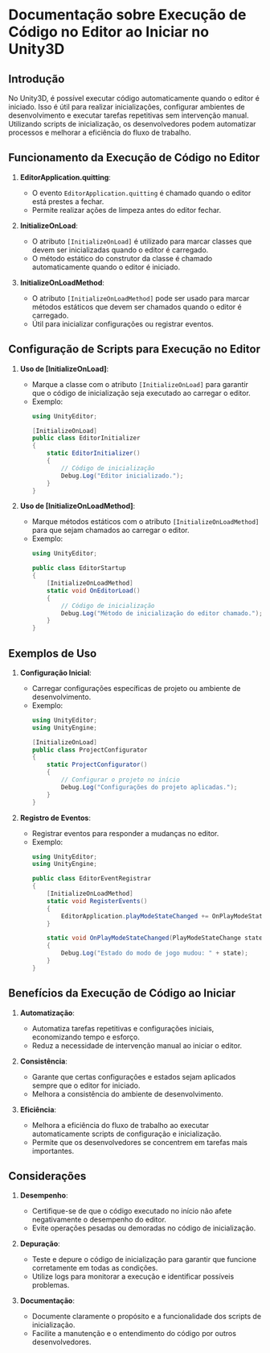 
# Documentação sobre Execução de Código no Editor ao Iniciar no Unity3D

## Introdução

No Unity3D, é possível executar código automaticamente quando o editor é iniciado. Isso é útil para realizar inicializações, configurar ambientes de desenvolvimento e executar tarefas repetitivas sem intervenção manual. Utilizando scripts de inicialização, os desenvolvedores podem automatizar processos e melhorar a eficiência do fluxo de trabalho.

## Funcionamento da Execução de Código no Editor

1. **EditorApplication.quitting**:
   - O evento `EditorApplication.quitting` é chamado quando o editor está prestes a fechar.
   - Permite realizar ações de limpeza antes do editor fechar.

2. **InitializeOnLoad**:
   - O atributo `[InitializeOnLoad]` é utilizado para marcar classes que devem ser inicializadas quando o editor é carregado.
   - O método estático do construtor da classe é chamado automaticamente quando o editor é iniciado.

3. **InitializeOnLoadMethod**:
   - O atributo `[InitializeOnLoadMethod]` pode ser usado para marcar métodos estáticos que devem ser chamados quando o editor é carregado.
   - Útil para inicializar configurações ou registrar eventos.

## Configuração de Scripts para Execução no Editor

1. **Uso de [InitializeOnLoad]**:
   - Marque a classe com o atributo `[InitializeOnLoad]` para garantir que o código de inicialização seja executado ao carregar o editor.
   - Exemplo:
     ```csharp
     using UnityEditor;

     [InitializeOnLoad]
     public class EditorInitializer
     {
         static EditorInitializer()
         {
             // Código de inicialização
             Debug.Log("Editor inicializado.");
         }
     }
     ```

2. **Uso de [InitializeOnLoadMethod]**:
   - Marque métodos estáticos com o atributo `[InitializeOnLoadMethod]` para que sejam chamados ao carregar o editor.
   - Exemplo:
     ```csharp
     using UnityEditor;

     public class EditorStartup
     {
         [InitializeOnLoadMethod]
         static void OnEditorLoad()
         {
             // Código de inicialização
             Debug.Log("Método de inicialização do editor chamado.");
         }
     }
     ```

## Exemplos de Uso

1. **Configuração Inicial**:
   - Carregar configurações específicas de projeto ou ambiente de desenvolvimento.
   - Exemplo:
     ```csharp
     using UnityEditor;
     using UnityEngine;

     [InitializeOnLoad]
     public class ProjectConfigurator
     {
         static ProjectConfigurator()
         {
             // Configurar o projeto no início
             Debug.Log("Configurações do projeto aplicadas.");
         }
     }
     ```

2. **Registro de Eventos**:
   - Registrar eventos para responder a mudanças no editor.
   - Exemplo:
     ```csharp
     using UnityEditor;
     using UnityEngine;

     public class EditorEventRegistrar
     {
         [InitializeOnLoadMethod]
         static void RegisterEvents()
         {
             EditorApplication.playModeStateChanged += OnPlayModeStateChanged;
         }

         static void OnPlayModeStateChanged(PlayModeStateChange state)
         {
             Debug.Log("Estado do modo de jogo mudou: " + state);
         }
     }
     ```

## Benefícios da Execução de Código ao Iniciar

1. **Automatização**:
   - Automatiza tarefas repetitivas e configurações iniciais, economizando tempo e esforço.
   - Reduz a necessidade de intervenção manual ao iniciar o editor.

2. **Consistência**:
   - Garante que certas configurações e estados sejam aplicados sempre que o editor for iniciado.
   - Melhora a consistência do ambiente de desenvolvimento.

3. **Eficiência**:
   - Melhora a eficiência do fluxo de trabalho ao executar automaticamente scripts de configuração e inicialização.
   - Permite que os desenvolvedores se concentrem em tarefas mais importantes.

## Considerações

1. **Desempenho**:
   - Certifique-se de que o código executado no início não afete negativamente o desempenho do editor.
   - Evite operações pesadas ou demoradas no código de inicialização.

2. **Depuração**:
   - Teste e depure o código de inicialização para garantir que funcione corretamente em todas as condições.
   - Utilize logs para monitorar a execução e identificar possíveis problemas.

3. **Documentação**:
   - Documente claramente o propósito e a funcionalidade dos scripts de inicialização.
   - Facilite a manutenção e o entendimento do código por outros desenvolvedores.
